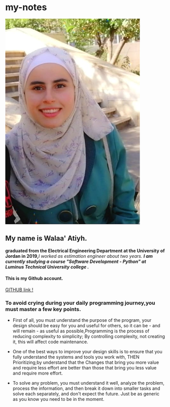 # my-notes
![walaaat](./nnn/rrr.jpg)
## My name is Walaa' Atiyh.
**graduated from the Electrical Engineering Department at the University of Jordan in 2019,**_I worked as estimation engineer about two years._
 **_I am currently studying a course "Software Development - Python"  at Luminus Technical University college ._**

#### This is my Github account.
[GITHUB link !](https://github.com/WalaaAtiah)

### To avoid crying during your daily programming journey,you must master a few key points.
* First of all, you must understand the purpose of the program, your design should be easy for you and useful for others, so it can be - and will remain - as useful as possible,Programming is the process of reducing complexity to simplicity; By controlling complexity, not creating it, this will affect code maintenance.
 * One of the best ways to improve your design skills is to ensure that you fully understand the systems and tools you work with, THEN  Prioritizing;by understand that the  Changes that bring you more value and require less effort are better than those that bring you less value and require more effort.

* To solve any problem, you must understand it well, analyze the problem, process the information, and then break it down into smaller tasks and solve each separately, and don't expect the future. Just be as generic as you know you need to be in the moment.
